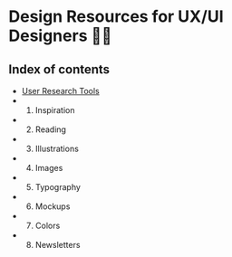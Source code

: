 # Design Resources for UX/UI Designers 🚀🚀

## Index of contents

* [User Research Tools](#User-Research-Tools)
* 1. Inspiration
* 2. Reading
* 3. Illustrations
* 4. Images
* 5. Typography
* 6. Mockups
* 7. Colors
* 8. Newsletters

